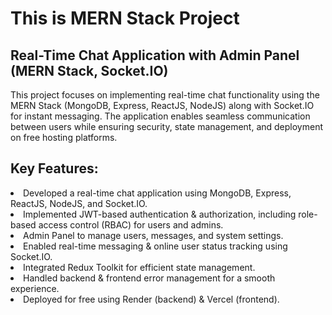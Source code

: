 <h1>This is MERN Stack Project</h1>
<h2>Real-Time Chat Application with Admin Panel (MERN Stack, Socket.IO)</h2>
<p>This project focuses on implementing real-time chat functionality using the MERN Stack (MongoDB, Express, ReactJS, NodeJS) along with Socket.IO for instant messaging. The application enables seamless communication between users while ensuring security, state management, and deployment on free hosting platforms. </p>

<h2>Key Features:</h2>

<li>Developed a real-time chat application using MongoDB, Express, ReactJS, NodeJS, and Socket.IO.
<li>Implemented JWT-based authentication & authorization, including role-based access control (RBAC) for users and admins.
<li>Admin Panel to manage users, messages, and system settings.
<li>Enabled real-time messaging & online user status tracking using Socket.IO.
<li>Integrated Redux Toolkit for efficient state management.
<li>Handled backend & frontend error management for a smooth experience.
<li>Deployed for free using Render (backend) & Vercel (frontend).
